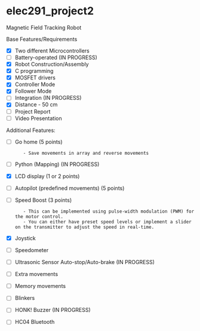 # elec291_project2
Magnetic Field Tracking Robot

Base Features/Requirements
- [x] Two different Microcontrollers 
- [ ] Battery-operated                       (IN PROGRESS)
- [x] Robot Construction/Assembly
- [x] C programming
- [x] MOSFET drivers 
- [x] Controller Mode
- [x] Follower Mode
- [ ] Integration                            (IN PROGRESS)
- [x] Distance - 50 cm
- [ ] Project Report
- [ ] Video Presentation

Additional Features:
- [ ] Go home (5 points) 
         
         - Save movements in array and reverse movements


- [ ] Python (Mapping)                       (IN PROGRESS)
- [x] LCD display (1 or 2 points)
- [ ] Autopilot  (predefined movements) (5 points)
- [ ] Speed Boost (3 points)
         
         - This can be implemented using pulse-width modulation (PWM) for the motor control. 
         - You can either have preset speed levels or implement a slider on the transmitter to adjust the speed in real-time.


- [x] Joystick 
- [ ] Speedometer
- [ ] Ultrasonic Sensor Auto-stop/Auto-brake (IN PROGRESS)
- [ ] Extra movements
- [ ] Memory movements
- [ ] Blinkers
- [ ] HONK! Buzzer                           (IN PROGRESS)
- [ ] HC04 Bluetooth
